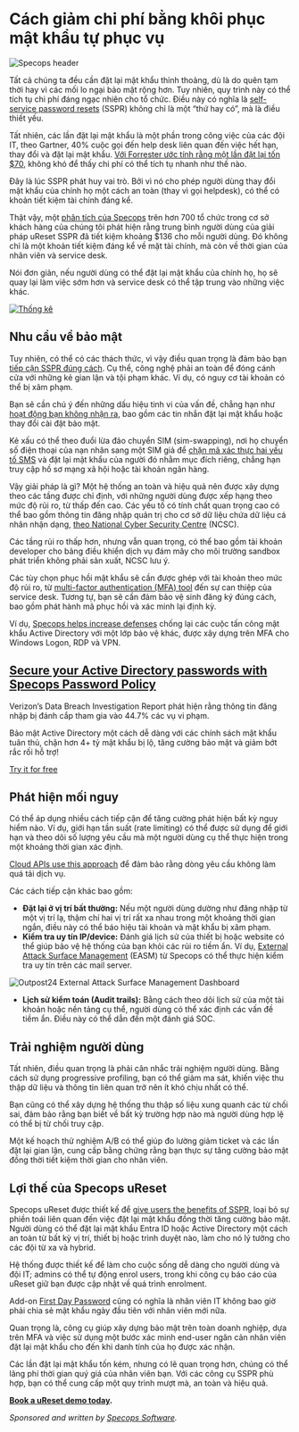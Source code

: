 # Cách giảm chi phí bằng khôi phục mật khẩu tự phục vụ

![Specops header](https://www.bleepstatic.com/content/posts/2025/10/20/specops-reset-header.jpg)

Tất cả chúng ta đều cần đặt lại mật khẩu thỉnh thoảng, dù là do quên tạm thời hay vì các mối lo ngại bảo mật rộng hơn. Tuy nhiên, quy trình này có thể tích tụ chi phí đáng ngạc nhiên cho tổ chức. Điều này có nghĩa là [self-service password resets](https://specopssoft.com/product/specops-password-reset/?utm%5Fsource=bleepingcomputer&utm%5Fmedium=referral&utm%5Fcampaign=bleepingcomputer%5Freferral&utm%5Fcontent=article) (SSPR) không chỉ là một “thứ hay có”, mà là điều thiết yếu.

Tất nhiên, các lần đặt lại mật khẩu là một phần trong công việc của các đội IT, theo Gartner, 40% cuộc gọi đến help desk liên quan đến việc hết hạn, thay đổi và đặt lại mật khẩu. [Với Forrester ước tính rằng một lần đặt lại tốn $70](https://www.forrester.com/report/best-practices-selecting-deploying-and-managing-enterprise-password-managers/RES139333), không khó để thấy chi phí có thể tích tụ nhanh như thế nào.

Đây là lúc SSPR phát huy vai trò. Bởi vì nó cho phép người dùng thay đổi mật khẩu của chính họ một cách an toàn (thay vì gọi helpdesk), có thể có khoản tiết kiệm tài chính đáng kể.

Thật vậy, một [phân tích của Specops](https://specopssoft.com/blog/save-money-self-service-password-resets/?utm%5Fsource=bleepingcomputer&utm%5Fmedium=referral&utm%5Fcampaign=bleepingcomputer%5Freferral&utm%5Fcontent=article) trên hơn 700 tổ chức trong cơ sở khách hàng của chúng tôi phát hiện rằng trung bình người dùng của giải pháp uReset SSPR đã tiết kiệm khoảng $136 cho mỗi người dùng. Đó không chỉ là một khoản tiết kiệm đáng kể về mặt tài chính, mà còn về thời gian của nhân viên và service desk.

Nói đơn giản, nếu người dùng có thể đặt lại mật khẩu của chính họ, họ sẽ quay lại làm việc sớm hơn và service desk có thể tập trung vào những việc khác.

[![Thống kê](https://www.bleepstatic.com/images/news/security/s/specops/self-service-password-resets/ureset-social-share.jpg)](http://specopssoft.com/blog/save-money-self-service-password-resets/?utm%5Fsource=bleepingcomputer&utm%5Fmedium=referral&utm%5Fcampaign=bleepingcomputer%5Freferral&utm%5Fcontent=article)

## Nhu cầu về bảo mật

Tuy nhiên, có thể có các thách thức, vì vậy điều quan trọng là đảm bảo bạn [tiếp cận SSPR đúng cách](https://specopssoft.com/blog/sspr-registration-challenges/?utm%5Fsource=bleepingcomputer&utm%5Fmedium=referral&utm%5Fcampaign=bleepingcomputer%5Freferral&utm%5Fcontent=article). Cụ thể, công nghệ phải an toàn để đóng cánh cửa với những kẻ gian lận và tội phạm khác. Ví dụ, có nguy cơ tài khoản có thể bị xâm phạm.

Bạn sẽ cần chú ý đến những dấu hiệu tinh vi của vấn đề, chẳng hạn như [hoạt động bạn không nhận ra](https://www.ncsc.gov.uk/collection/using-online-services-safely/recovering-hacked-account-or-service), bao gồm các tin nhắn đặt lại mật khẩu hoặc thay đổi cài đặt bảo mật.

Kẻ xấu có thể theo đuổi lừa đảo chuyển SIM (sim-swapping), nơi họ chuyển số điện thoại của nạn nhân sang một SIM giả để [chặn mã xác thực hai yếu tố SMS](https://specopssoft.com/blog/sim-swap-fraud-prevention-guide-2025/?utm%5Fsource=bleepingcomputer&utm%5Fmedium=referral&utm%5Fcampaign=bleepingcomputer%5Freferral&utm%5Fcontent=article) và đặt lại mật khẩu của người đó nhằm mục đích riêng, chẳng hạn truy cập hồ sơ mạng xã hội hoặc tài khoản ngân hàng.

Vậy giải pháp là gì? Một hệ thống an toàn và hiệu quả nên được xây dựng theo các tầng được chỉ định, với những người dùng được xếp hạng theo mức độ rủi ro, từ thấp đến cao. Các yếu tố có tính chất quan trọng cao có thể bao gồm thông tin đăng nhập quản trị cho cơ sở dữ liệu chứa dữ liệu cá nhân nhận dạng, [theo National Cyber Security Centre](https://www.ncsc.gov.uk/collection/secure-system-administration/risk-manage-administration-using-tiers) (NCSC).

Các tầng rủi ro thấp hơn, nhưng vẫn quan trọng, có thể bao gồm tài khoản developer cho bảng điều khiển dịch vụ đám mây cho môi trường sandbox phát triển không phải sản xuất, NCSC lưu ý.

Các tùy chọn phục hồi mật khẩu sẽ cần được ghép với tài khoản theo mức độ rủi ro, từ [multi-factor authentication (MFA) tool](https://specopssoft.com/product/specops-secure-access/?utm%5Fsource=bleepingcomputer&utm%5Fmedium=referral&utm%5Fcampaign=bleepingcomputer%5Freferral&utm%5Fcontent=article) đến sự can thiệp của service desk. Tương tự, bạn sẽ cần đảm bảo vệ sinh đăng ký đúng cách, bao gồm phát hành mã phục hồi và xác minh lại định kỳ.

Ví dụ, [Specops helps increase defenses](https://specopssoft.com/product/specops-secure-access/?utm%5Fsource=bleepingcomputer&utm%5Fmedium=referral&utm%5Fcampaign=bleepingcomputer%5Freferral&utm%5Fcontent=article) chống lại các cuộc tấn công mật khẩu Active Directory với một lớp bảo vệ khác, được xây dựng trên MFA cho Windows Logon, RDP và VPN.

## [**Secure your Active Directory passwords with Specops Password Policy**](https://specopssoft.com/product/specops-password-policy/?utm%5Fsource=bleepingcomputer&utm%5Fmedium=referral&utm%5Fcampaign=bleepingcomputer%5Freferral&utm%5Fcontent=article)

Verizon’s Data Breach Investigation Report phát hiện rằng thông tin đăng nhập bị đánh cắp tham gia vào 44.7% các vụ vi phạm.   
  
Bảo mật Active Directory một cách dễ dàng với các chính sách mật khẩu tuân thủ, chặn hơn 4+ tỷ mật khẩu bị lộ, tăng cường bảo mật và giảm bớt rắc rối hỗ trợ!

[Try it for free](https://specopssoft.com/product/specops-password-policy/?utm%5Fsource=bleepingcomputer&utm%5Fmedium=referral&utm%5Fcampaign=bleepingcomputer%5Freferral&utm%5Fcontent=article)

## Phát hiện mối nguy

Có thể áp dụng nhiều cách tiếp cận để tăng cường phát hiện bất kỳ nguy hiểm nào. Ví dụ, giới hạn tần suất (rate limiting) có thể được sử dụng để giới hạn và theo dõi số lượng yêu cầu mà một người dùng cụ thể thực hiện trong một khoảng thời gian xác định.

[Cloud APIs use this approach](https://learn.microsoft.com/en-us/microsoft-cloud/dev/dev-proxy/concepts/what-is-rate-limiting) để đảm bảo rằng dòng yêu cầu không làm quá tải dịch vụ.

Các cách tiếp cận khác bao gồm:

* **Đặt lại ở vị trí bất thường:** Nếu một người dùng dường như đăng nhập từ một vị trí lạ, thậm chí hai vị trí rất xa nhau trong một khoảng thời gian ngắn, điều này có thể báo hiệu tài khoản và mật khẩu bị xâm phạm.
* **Kiểm tra uy tín IP/device:** Đánh giá lịch sử của thiết bị hoặc website có thể giúp bảo vệ hệ thống của bạn khỏi các rủi ro tiềm ẩn. Ví dụ, [External Attack Surface Management](https://specopssoft.com/product/external-attack-surface-management/?utm%5Fsource=bleepingcomputer&utm%5Fmedium=referral&utm%5Fcampaign=bleepingcomputer%5Freferral&utm%5Fcontent=article) (EASM) từ Specops có thể thực hiện kiểm tra uy tín trên các mail server.

![Outpost24 External Attack Surface Management Dashboard](https://www.bleepstatic.com/images/news/security/s/specops/self-service-password-resets/external-attack-surface-management-dashboard.jpg)

* **Lịch sử kiểm toán (Audit trails):** Bằng cách theo dõi lịch sử của một tài khoản hoặc nền tảng cụ thể, người dùng có thể xác định các vấn đề tiềm ẩn. Điều này có thể dẫn đến một đánh giá SOC.

## Trải nghiệm người dùng

Tất nhiên, điều quan trọng là phải cân nhắc trải nghiệm người dùng. Bằng cách sử dụng progressive profiling, bạn có thể giảm ma sát, khiến việc thu thập dữ liệu và thông tin liên quan trở nên ít khó chịu nhất có thể.

Bạn cũng có thể xây dựng hệ thống thu thập số liệu xung quanh các từ chối sai, đảm bảo rằng bạn biết về bất kỳ trường hợp nào mà người dùng hợp lệ có thể bị từ chối truy cập.

Một kế hoạch thử nghiệm A/B có thể giúp đo lường giảm ticket và các lần đặt lại gian lận, cung cấp bằng chứng rằng bạn thực sự tăng cường bảo mật đồng thời tiết kiệm thời gian cho nhân viên.

## Lợi thế của Specops uReset

Specops uReset được thiết kế để [give users the benefits of SSPR](https://specopssoft.com/product/specops-password-reset/?utm%5Fsource=bleepingcomputer&utm%5Fmedium=referral&utm%5Fcampaign=bleepingcomputer%5Freferral&utm%5Fcontent=article), loại bỏ sự phiền toái liên quan đến việc đặt lại mật khẩu đồng thời tăng cường bảo mật. Người dùng có thể đặt lại mật khẩu Entra ID hoặc Active Directory một cách an toàn từ bất kỳ vị trí, thiết bị hoặc trình duyệt nào, làm cho nó lý tưởng cho các đội từ xa và hybrid.

Hệ thống được thiết kế để làm cho cuộc sống dễ dàng cho người dùng và đội IT; admins có thể tự động enrol users, trong khi công cụ báo cáo của uReset giữ bạn được cập nhật về quá trình enrolment.

Add-on [First Day Password](https://specopssoft.com/our-resources/first-day-password/?utm%5Fsource=bleepingcomputer&utm%5Fmedium=referral&utm%5Fcampaign=bleepingcomputer%5Freferral&utm%5Fcontent=article) cũng có nghĩa là nhân viên IT không bao giờ phải chia sẻ mật khẩu ngày đầu tiên với nhân viên mới nữa.

Quan trọng là, công cụ giúp xây dựng bảo mật trên toàn doanh nghiệp, dựa trên MFA và việc sử dụng một bước xác minh end-user ngăn cản nhân viên đặt lại mật khẩu cho đến khi danh tính của họ được xác nhận.

Các lần đặt lại mật khẩu tốn kém, nhưng có lẽ quan trọng hơn, chúng có thể lãng phí thời gian quý giá của nhân viên bạn. Với các công cụ SSPR phù hợp, bạn có thể cung cấp một quy trình mượt mà, an toàn và hiệu quả.

**[Book a uReset demo today](https://specopssoft.com/product/specops-password-reset/?utm%5Fsource=bleepingcomputer&utm%5Fmedium=referral&utm%5Fcampaign=bleepingcomputer%5Freferral&utm%5Fcontent=article).**

_Sponsored and written by [Specops Software](https://specopssoft.com/product/specops-password-reset/?utm%5Fsource=bleepingcomputer&utm%5Fmedium=referral&utm%5Fcampaign=bleepingcomputer%5Freferral&utm%5Fcontent=article)._